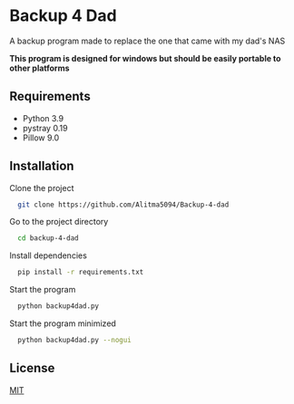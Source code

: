 
# Backup 4 Dad

A backup program made to replace the one that came with my dad's NAS

**This program is designed for windows but should be easily portable to other platforms**

## Requirements

- Python 3.9
- pystray 0.19
- Pillow 9.0

## Installation

Clone the project

```bash
  git clone https://github.com/Alitma5094/Backup-4-dad
```

Go to the project directory

```bash
  cd backup-4-dad
```

Install dependencies

```bash
  pip install -r requirements.txt
```

Start the program

```bash
  python backup4dad.py
```

Start the program minimized

```bash
  python backup4dad.py --nogui
```


## License

[MIT](https://choosealicense.com/licenses/mit/)

